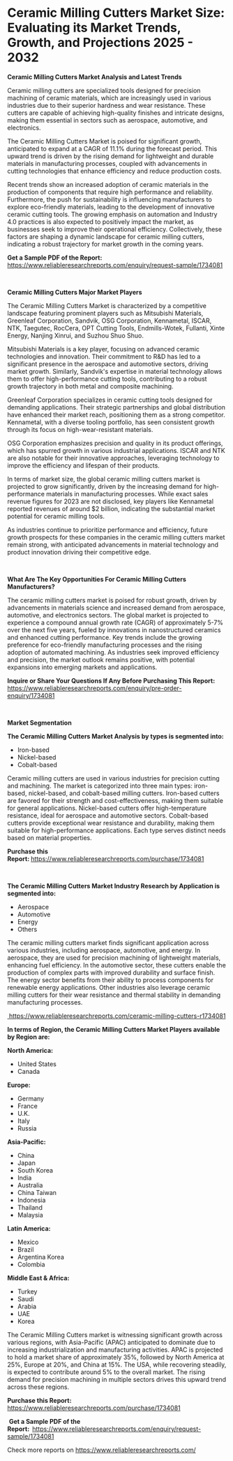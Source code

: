 <p><h1>Ceramic Milling Cutters Market Size: Evaluating its Market Trends, Growth, and Projections 2025 - 2032</h1></p><p><strong>Ceramic Milling Cutters Market Analysis and Latest Trends</strong></p>
<p><p>Ceramic milling cutters are specialized tools designed for precision machining of ceramic materials, which are increasingly used in various industries due to their superior hardness and wear resistance. These cutters are capable of achieving high-quality finishes and intricate designs, making them essential in sectors such as aerospace, automotive, and electronics.</p><p>The Ceramic Milling Cutters Market is poised for significant growth, anticipated to expand at a CAGR of 11.1% during the forecast period. This upward trend is driven by the rising demand for lightweight and durable materials in manufacturing processes, coupled with advancements in cutting technologies that enhance efficiency and reduce production costs. </p><p>Recent trends show an increased adoption of ceramic materials in the production of components that require high performance and reliability. Furthermore, the push for sustainability is influencing manufacturers to explore eco-friendly materials, leading to the development of innovative ceramic cutting tools. The growing emphasis on automation and Industry 4.0 practices is also expected to positively impact the market, as businesses seek to improve their operational efficiency. Collectively, these factors are shaping a dynamic landscape for ceramic milling cutters, indicating a robust trajectory for market growth in the coming years.</p></p>
<p><strong>Get a Sample PDF of the Report:&nbsp;</strong> <a href="https://www.reliableresearchreports.com/enquiry/request-sample/1734081?utm_campaign=2263&utm_medium=2&utm_source=Github&utm_content=ia&utm_term=18022025&utm_id=ceramic-milling-cutters">https://www.reliableresearchreports.com/enquiry/request-sample/1734081</a></p>
<p>&nbsp;</p>
<p><strong>Ceramic Milling Cutters Major Market Players</strong></p>
<p><p>The Ceramic Milling Cutters Market is characterized by a competitive landscape featuring prominent players such as Mitsubishi Materials, Greenleaf Corporation, Sandvik, OSG Corporation, Kennametal, ISCAR, NTK, Taegutec, RocCera, OPT Cutting Tools, Endmills-Wotek, Fullanti, Xinte Energy, Nanjing Xinrui, and Suzhou Shuo Shuo.</p><p>Mitsubishi Materials is a key player, focusing on advanced ceramic technologies and innovation. Their commitment to R&D has led to a significant presence in the aerospace and automotive sectors, driving market growth. Similarly, Sandvik's expertise in material technology allows them to offer high-performance cutting tools, contributing to a robust growth trajectory in both metal and composite machining.</p><p>Greenleaf Corporation specializes in ceramic cutting tools designed for demanding applications. Their strategic partnerships and global distribution have enhanced their market reach, positioning them as a strong competitor. Kennametal, with a diverse tooling portfolio, has seen consistent growth through its focus on high-wear-resistant materials.</p><p>OSG Corporation emphasizes precision and quality in its product offerings, which has spurred growth in various industrial applications. ISCAR and NTK are also notable for their innovative approaches, leveraging technology to improve the efficiency and lifespan of their products.</p><p>In terms of market size, the global ceramic milling cutters market is projected to grow significantly, driven by the increasing demand for high-performance materials in manufacturing processes. While exact sales revenue figures for 2023 are not disclosed, key players like Kennametal reported revenues of around $2 billion, indicating the substantial market potential for ceramic milling tools.</p><p>As industries continue to prioritize performance and efficiency, future growth prospects for these companies in the ceramic milling cutters market remain strong, with anticipated advancements in material technology and product innovation driving their competitive edge.</p></p>
<p>&nbsp;</p>
<p><strong>What Are The Key Opportunities For Ceramic Milling Cutters Manufacturers?</strong></p>
<p><p>The ceramic milling cutters market is poised for robust growth, driven by advancements in materials science and increased demand from aerospace, automotive, and electronics sectors. The global market is projected to experience a compound annual growth rate (CAGR) of approximately 5-7% over the next five years, fueled by innovations in nanostructured ceramics and enhanced cutting performance. Key trends include the growing preference for eco-friendly manufacturing processes and the rising adoption of automated machining. As industries seek improved efficiency and precision, the market outlook remains positive, with potential expansions into emerging markets and applications.</p></p>
<p><strong>Inquire or Share Your Questions If Any Before Purchasing This Report:</strong> <a href="https://www.reliableresearchreports.com/enquiry/pre-order-enquiry/1734081?utm_campaign=2263&utm_medium=2&utm_source=Github&utm_content=ia&utm_term=18022025&utm_id=ceramic-milling-cutters">https://www.reliableresearchreports.com/enquiry/pre-order-enquiry/1734081</a></p>
<p>&nbsp;</p>
<p><strong>Market Segmentation</strong></p>
<p><strong>The Ceramic Milling Cutters Market Analysis by types is segmented into:</strong></p>
<p><ul><li>Iron-based</li><li>Nickel-based</li><li>Cobalt-based</li></ul></p>
<p><p>Ceramic milling cutters are used in various industries for precision cutting and machining. The market is categorized into three main types: iron-based, nickel-based, and cobalt-based milling cutters. Iron-based cutters are favored for their strength and cost-effectiveness, making them suitable for general applications. Nickel-based cutters offer high-temperature resistance, ideal for aerospace and automotive sectors. Cobalt-based cutters provide exceptional wear resistance and durability, making them suitable for high-performance applications. Each type serves distinct needs based on material properties.</p></p>
<p><strong>Purchase this Report:&nbsp;</strong><a href="https://www.reliableresearchreports.com/purchase/1734081?utm_campaign=2263&utm_medium=2&utm_source=Github&utm_content=ia&utm_term=18022025&utm_id=ceramic-milling-cutters">https://www.reliableresearchreports.com/purchase/1734081</a></p>
<p>&nbsp;</p>
<p><strong>The Ceramic Milling Cutters Market Industry Research by Application is segmented into:</strong></p>
<p><ul><li>Aerospace</li><li>Automotive</li><li>Energy</li><li>Others</li></ul></p>
<p><p>The ceramic milling cutters market finds significant application across various industries, including aerospace, automotive, and energy. In aerospace, they are used for precision machining of lightweight materials, enhancing fuel efficiency. In the automotive sector, these cutters enable the production of complex parts with improved durability and surface finish. The energy sector benefits from their ability to process components for renewable energy applications. Other industries also leverage ceramic milling cutters for their wear resistance and thermal stability in demanding manufacturing processes.</p></p>
<p><a href="https://www.reliableresearchreports.com/ceramic-milling-cutters-r1734081?utm_campaign=2263&utm_medium=2&utm_source=Github&utm_content=ia&utm_term=18022025&utm_id=ceramic-milling-cutters">&nbsp;https://www.reliableresearchreports.com/ceramic-milling-cutters-r1734081</a></p>
<p><strong>In terms of Region, the Ceramic Milling Cutters Market Players available by Region are:</strong></p>
<p>
    <p> <strong> North America: </strong>
        <ul>
            <li>United States</li>
            <li>Canada</li>
        </ul>
        </p> 
    <p> <strong> Europe: </strong>
        <ul>
            <li>Germany</li>
            <li>France</li>
            <li>U.K.</li>
            <li>Italy</li>
            <li>Russia</li>
        </ul>
        </p> 
    <p> <strong> Asia-Pacific: </strong>
        <ul>
            <li>China</li>
            <li>Japan</li>
            <li>South Korea</li>
            <li>India</li>
            <li>Australia</li>
            <li>China Taiwan</li>
            <li>Indonesia</li>
            <li>Thailand</li>
            <li>Malaysia</li>
        </ul>
        </p> 
    <p> <strong> Latin America: </strong>
        <ul>
            <li>Mexico</li>
            <li>Brazil</li>
            <li>Argentina Korea</li>
            <li>Colombia</li>
        </ul>
        </p> 
    <p> <strong> Middle East & Africa: </strong>
        <ul>
            <li>Turkey</li>
            <li>Saudi</li>
            <li>Arabia</li>
            <li>UAE</li>
            <li>Korea</li>
        </ul>
    </p>
    </p>
<p><p>The Ceramic Milling Cutters market is witnessing significant growth across various regions, with Asia-Pacific (APAC) anticipated to dominate due to increasing industrialization and manufacturing activities. APAC is projected to hold a market share of approximately 35%, followed by North America at 25%, Europe at 20%, and China at 15%. The USA, while recovering steadily, is expected to contribute around 5% to the overall market. The rising demand for precision machining in multiple sectors drives this upward trend across these regions.</p></p>
<p><strong>Purchase this Report: </strong><a href="https://www.reliableresearchreports.com/purchase/1734081?utm_campaign=2263&utm_medium=2&utm_source=Github&utm_content=ia&utm_term=18022025&utm_id=ceramic-milling-cutters">https://www.reliableresearchreports.com/purchase/1734081</a></p>
<p>&nbsp;<strong>Get a Sample PDF of the Report:&nbsp;&nbsp;</strong><a href="https://www.reliableresearchreports.com/enquiry/request-sample/1734081?utm_campaign=2263&utm_medium=2&utm_source=Github&utm_content=ia&utm_term=18022025&utm_id=ceramic-milling-cutters">https://www.reliableresearchreports.com/enquiry/request-sample/1734081</a></p>
<p><strong></strong></p>
<p>Check more reports on <a href="https://www.reliableresearchreports.com/?utm_campaign=2263&utm_medium=2&utm_source=Github&utm_content=ia&utm_term=18022025&utm_id=ceramic-milling-cutters">https://www.reliableresearchreports.com/</a></p>